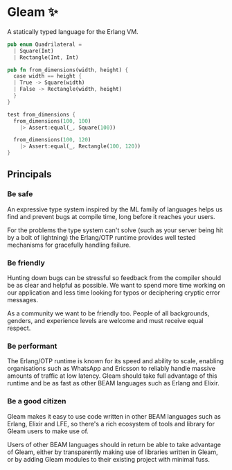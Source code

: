 # Gleam ✨

A statically typed language for the Erlang VM.

```rust
pub enum Quadrilateral =
  | Square(Int)
  | Rectangle(Int, Int)

pub fn from_dimensions(width, height) {
  case width == height {
  | True -> Square(width)
  | False -> Rectangle(width, height)
  }
}

test from_dimensions {
  from_dimensions(100, 100)
    |> Assert:equal(_, Square(100))

  from_dimensions(100, 120)
    |> Assert:equal(_, Rectangle(100, 120))
}
```

## Principals

### Be safe

An expressive type system inspired by the ML family of languages helps us find
and prevent bugs at compile time, long before it reaches your users.

For the problems the type system can't solve (such as your server being hit by
a bolt of lightning) the Erlang/OTP runtime provides well tested mechanisms
for gracefully handling failure.


### Be friendly

Hunting down bugs can be stressful so feedback from the compiler should be
as clear and helpful as possible. We want to spend more time working on our
application and less time looking for typos or deciphering cryptic error
messages.

As a community we want to be friendly too. People of all backgrounds, genders,
and experience levels are welcome and must receive equal respect.


### Be performant

The Erlang/OTP runtime is known for its speed and ability to scale, enabling
organisations such as WhatsApp and Ericsson to reliably handle massive amounts
of traffic at low latency. Gleam should take full advantage of this runtime
and be as fast as other BEAM languages such as Erlang and Elixir.


### Be a good citizen

Gleam makes it easy to use code written in other BEAM languages such as
Erlang, Elixir and LFE, so there's a rich ecosystem of tools and library for
Gleam users to make use of.

Users of other BEAM languages should in return be able to take advantage of
Gleam, either by transparently making use of libraries written in Gleam, or by
adding Gleam modules to their existing project with minimal fuss.
